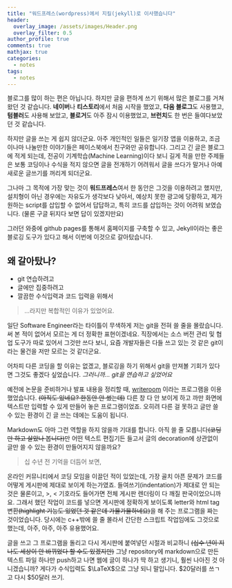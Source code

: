 ```yaml
---
title: "워드프레스(wordpress)에서 지킬(jekyll)로 이사했습니다"
header:
  overlay_image: /assets/images/Header.png
  overlay_filter: 0.5
author_profile: true
comments: true
mathjax: true
categories:
  - notes
tags:
  - notes
---
```


블로그를 많이 하는 편은 아닙니다. 하지만 글을 편하게 쓰기 위해서 많은 블로그를 거쳐 왔던 것 같습니다. **네이버**나 **티스토리**에서 처음 시작을 했었고,
**다음 블로그**도 사용했고, **텀블러**도 사용해 보았고, **블로거**도 아주 잠시 이용했었고, **브런치**도 한 번은 들여다보았던 것 같습니다.

하지만 글을 쓰는 게 쉽지 않더군요. 아주 개인적인 일들은 일기장 앱을 이용하고, 조금이나마 나눌만한 이야기들은 페이스북에서 친구와만 공유합니다.
그리고 긴 글은 블로그에 적게 되는데, 전공이 기계학습(Machine Learning)이다 보니 길게 적을 만한 주제들은 보통 코딩이나 수식을 적지 않으면 글을 전개하기 어려워서
글을 쓰다가 말거나 아예 새로운 글쓰기를 꺼리게 되더군요.

그나마 그 목적에 가장 맞는 것이 **워드프레스**여서 한 동안은 그것을 이용하려고 했지만, 설치형이 아닌 경우에는 자유도가 생각보다 낮아서, 예상치 못한 광고에 당황하고,
제가 원하는 script를 삽입할 수 없어서 답답하고, 특히 코드를 삽입하는 것이 어려워 보였습니다. (물론 구글 뒤지다 보면 답이 있겠지만요)

그러던 와중에 github pages를 통해서 홈페이지를 구축할 수 있고, Jekyll이라는 좋은 블로깅 도구가 있다고 해서 이번에 이것으로 갈아탔습니다.

왜 갈아탔나?
-----------

* git 연습하려고
* 글에만 집중하려고
* 깔끔한 수식입력과 코드 입력을 위해서

> ...라지만 복합적인 이유가 있었어요.

일단 Software Engineer라는 타이틀이 무색하게 저는 git을 전혀 쓸 줄을 몰랐습니다. 써 본 적이 없어서 모르는 게 더 정확한 표현이겠네요.
직장에서는 소스 버전 관리 및 협업 도구가 따로 있어서 그것만 쓰다 보니, 요즘 개발자들은 다들 쓰고 있는 것 같은 git이라는 물건을 저만 모르는 것 같더군요.

어차피 다른 코딩을 할 이유는 없겠고, 블로깅을 하기 위해서 git을 만져볼 기회가 있다면 그것도 좋겠다 싶었습니다. *그러니까... git을 연습하고 싶었어요*

예전에 논문을 준비하거나 발표 내용을 정리할 때, [writeroom](http://www.hogbaysoftware.com/products/writeroom) 이라는 프로그램을 이용했었습니다. ~~(아직도 있네요? 한동안 안 썼는데)~~ 다른 창 다 안 보이게 하고 까만 화면에 텍스트만 입력할 수 있게 만들어 놓은 프로그램이었죠. 오히려 다른 걸 못하고 글만 쓸 수 있는 환경이 긴 글 쓰는 데에는 도움이 됩니다.

Markdown도 아마 그런 역할을 하지 않을까 기대를 합니다. 아직 쓸 줄 모릅니다~~(코딩만 하고 살았나 봅니다)~~만 어떤 텍스트 편집기든 들고서 글의 decoration에 상관없이 글만 쓸 수 있는 환경이 만들어지지 않을까요?

> 십 수년 전 기억을 더듬어 보면,

온라인 커뮤니티에서 코딩 모임을 이끌던 적이 있었는데, 가장 골치 아픈 문제가 코드를 어떻게 게시판에 제대로 보이게 하는가였죠. 들여쓰기(indentation)가 제대로 안 되는 것은 물론이고, >, < 기호라도 들어가면 전체 게시판 렌더링이 다 깨질 판국이었으니까요. 그래서 했던 작업이 코드를 넣으면 게시판에 정확하게 보이도록 letter와 html tag 변환~~(highlight 기능도 있었던 것 같은데 가물가물하네요)~~을 해 주는 프로그램을 짜는 것이었습니다. 당시에는 c++밖에 쓸 줄 몰라서 간단한 스크립트 작업임에도 그것으로 했는데, 아주, 아주, 아주 유용했어요.

글을 쓰고 그 프로그램을 돌리고 다시 게시판에 붙여넣던 시절과 비교하니 ~~(십수 년이 지나도 세상이 안 바뀌었다 할 수도 있겠지만)~~ 그냥 repository에 markdown으로 만든 텍스트 파일 하나만 push하고 나면 웹에 글이 하나가 딱 하고 생기니, 훨씬 나아진 것 아니겠습니까? 게다가 수식입력도 $\LaTeX$으로 그냥 되니 말입니다.
$20달러를 쓰ㄱ고 다시 $50달러 쓰기. 
<!--stackedit_data:
eyJoaXN0b3J5IjpbLTEzMjIyODA1MzEsLTY4NTE3MTM0MV19
-->